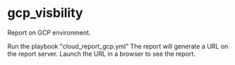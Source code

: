 # gcp_visbility
Report on GCP environment.

Run the playbook "cloud_report_gcp.yml"
The report will generate a URL on the report server.
Launch the URL in a browser to see the report.
